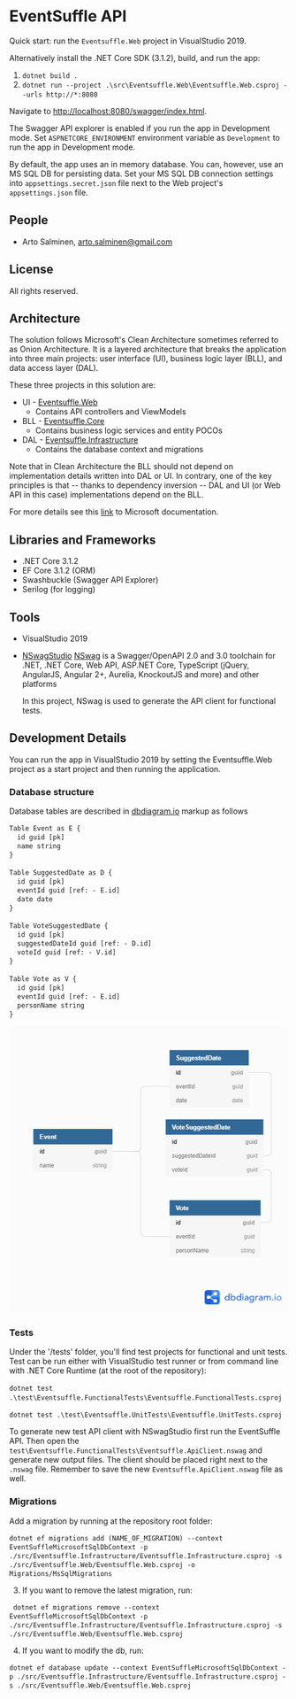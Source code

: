 # EventSuffle API

Quick start: run the `Eventsuffle.Web` project in VisualStudio 2019. 

Alternatively install the .NET Core SDK (3.1.2), build, and run the app:

1) `dotnet build .`
2) `dotnet run --project .\src\Eventsuffle.Web\Eventsuffle.Web.csproj --urls http://*:8080`

Navigate to [http://localhost:8080/swagger/index.html](http://localhost:8080/swagger/index.html).

The Swagger API explorer is enabled if you run the app in Development mode. Set `ASPNETCORE_ENVIRONMENT` environment
variable as `Development` to run the app in Development mode.

By default, the app uses an in memory database. You can, however, use an MS SQL DB for persisting data.
Set your MS SQL DB connection settings into `appsettings.secret.json` file next to the Web project's
`appsettings.json` file.

## People

- Arto Salminen, arto.salminen@gmail.com

## License

All rights reserved.

## Architecture

The solution follows Microsoft's Clean Architecture sometimes referred to as Onion Architecture. It is a layered architecture that breaks
the application into three main projects: user interface (UI), business logic layer (BLL), and data access layer (DAL).

These three projects in this solution are:

- UI - [Eventsuffle.Web](./src/EventSuffle.Web/Eventsuffle.Web.csproj)
  - Contains API controllers and ViewModels
- BLL - [Eventsuffle.Core](./src/Eventsuffle.Core/Eventsuffle.Core.csproj)
  - Contains business logic services and entity POCOs
- DAL - [Eventsuffle.Infrastructure](./src/EventSuffle.Infrastructure/Eventsuffle.Infrastructure.csproj)
  - Contains the database context and migrations

Note that in Clean Architecture the BLL should not depend on implementation details written into DAL or UI.
In contrary, one of the key principles is that -- thanks to dependency inversion -- DAL and UI (or Web API in this case)
implementations depend on the BLL.

For more details see this [link](https://docs.microsoft.com/en-us/dotnet/architecture/modern-web-apps-azure/common-web-application-architectures#clean-architecture) to Microsoft documentation.

## Libraries and Frameworks

- .NET Core 3.1.2
- EF Core 3.1.2 (ORM)
- Swashbuckle (Swagger API Explorer)
- Serilog (for logging)

## Tools

- VisualStudio 2019
- [NSwagStudio](https://github.com/RicoSuter/NSwag/wiki/NSwagStudio)
  [NSwag](https://github.com/RicoSuter/NSwag) is a Swagger/OpenAPI 2.0 and 3.0 toolchain for .NET, .NET Core, Web API, ASP.NET Core, 
  TypeScript (jQuery, AngularJS, Angular 2+, Aurelia, KnockoutJS and more) and other platforms

  In this project, NSwag is used to generate the API client for functional tests.

## Development Details

You can run the app in VisualStudio 2019 by setting the Eventsuffle.Web project as a start project
and then running the application.

### Database structure

Database tables are described in [dbdiagram.io](https://dbdiagram.io/) markup as follows

```
Table Event as E {
  id guid [pk]
  name string
}

Table SuggestedDate as D {
  id guid [pk]
  eventId guid [ref: - E.id]
  date date
}

Table VoteSuggestedDate {
  id guid [pk]
  suggestedDateId guid [ref: - D.id]
  voteId guid [ref: - V.id]
}

Table Vote as V {
  id guid [pk]
  eventId guid [ref: - E.id]
  personName string
}
```

![Database diagram](./assets/Eventsuffle.png)

### Tests

Under the '/tests' folder, you'll find test projects for functional and unit tests. Test can be
run either with VisualStudio test runner or from command line with .NET Core Runtime (at the root of the repository):

`dotnet test .\test\Eventsuffle.FunctionalTests\Eventsuffle.FunctionalTests.csproj`

`dotnet test .\test\Eventsuffle.UnitTests\Eventsuffle.UnitTests.csproj`

To generate new test API client with NSwagStudio first run the EventSuffle API. 
Then open the `test\Eventsuffle.FunctionalTests\Eventsuffle.ApiClient.nswag`
and generate new output files. The client should be placed right next to the `.nswag` file. 
Remember to save the new `Eventsuffle.ApiClient.nswag` file as well.

### Migrations

Add a migration by running at the repository root folder:

``` 
dotnet ef migrations add (NAME_OF_MIGRATION) --context EventSuffleMicrosoftSqlDbContext -p ./src/Eventsuffle.Infrastructure/Eventsuffle.Infrastructure.csproj -s ./src/Eventsuffle.Web/Eventsuffle.Web.csproj -o Migrations/MsSqlMigrations
```
3. If you want to remove the latest migration, run:
```
 dotnet ef migrations remove --context EventSuffleMicrosoftSqlDbContext -p ./src/Eventsuffle.Infrastructure/Eventsuffle.Infrastructure.csproj -s ./src/Eventsuffle.Web/Eventsuffle.Web.csproj
```
4. If you want to modify the db, run:
```
dotnet ef database update --context EventSuffleMicrosoftSqlDbContext -p ./src/Eventsuffle.Infrastructure/Eventsuffle.Infrastructure.csproj -s ./src/Eventsuffle.Web/Eventsuffle.Web.csproj
```
